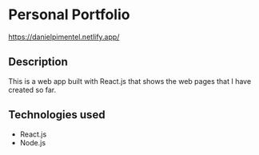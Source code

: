 # Personal Portfolio
https://danielpimentel.netlify.app/
## Description
This is a web app built with React.js that shows the web pages that I have created so far.

## Technologies used
- React.js
- Node.js
